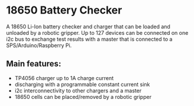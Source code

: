 # 18650 Battery Checker 
A 18650 Li-Ion battery checker and charger that can be loaded and unloaded by a robotic gripper. Up to 127 devices can be connected on one i2c bus to exchange test results with a master that is connected to a SPS/Arduino/Raspberry Pi.


## Main features:
 - TP4056 charger up to 1A charge current
 - discharging with a programmable constant current sink
 - i2c interconnectivity to other chargers and a master
 - 18650 cells can be placed/removed by a robotic gripper
 
